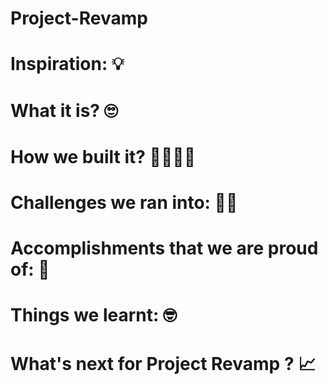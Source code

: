 # Project-Revamp

# Inspiration: 💡

# What it is? 🙄

# How we built it? 👷‍♂️👷‍♀️

# Challenges we ran into: 🏃‍♂️

# Accomplishments that we are proud of: 🤩

# Things we learnt: 🤓

# What's next for Project Revamp ? 📈
